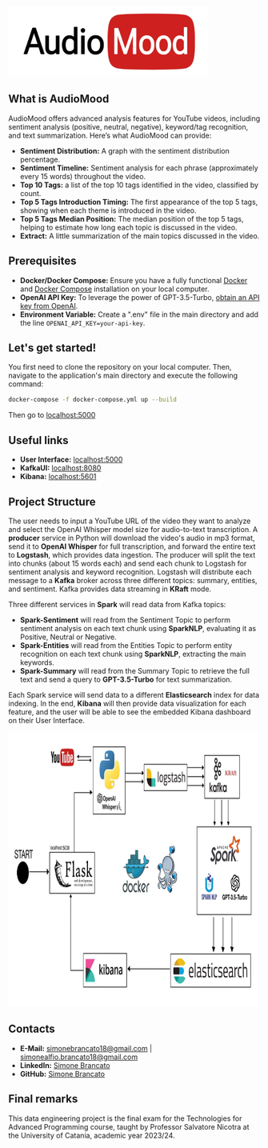 <img src="images\AudioMoodLogo.jpg" width="400" height="140"/>

## What is AudioMood
AudioMood offers advanced analysis features for YouTube videos, including sentiment analysis (positive, neutral, negative), keyword/tag recognition, and text summarization.
Here’s what AudioMood can provide:
- **Sentiment Distribution:** A graph with the sentiment distribution percentage.
- **Sentiment Timeline:** Sentiment analysis for each phrase (approximately every 15 words) throughout the video.
- **Top 10 Tags:** a list of the top 10 tags identified in the video, classified by count.
- **Top 5 Tags Introduction Timing:** The first appearance of the top 5 tags, showing when each theme is introduced in the video.
- **Top 5 Tags Median Position:** The median position of the top 5 tags, helping to estimate how long each topic is discussed in the video.
- **Extract:** A little summarization of the main topics discussed in the video.

## Prerequisites
- **Docker/Docker Compose:** Ensure you have a fully functional [Docker](https://www.docker.com/) and [Docker Compose](https://docs.docker.com/compose/) installation on your local computer.
- **OpenAI API Key:** To leverage the power of GPT-3.5-Turbo, [obtain an API key from OpenAI](https://platform.openai.com/api-keys).
- **Environment Variable:** Create a ".env" file in the main directory and add the line `OPENAI_API_KEY=your-api-key`.

## Let's get started!
You first need to clone the repository on your local computer. Then, navigate to the application's main directory and execute the following command:
```bash
docker-compose -f docker-compose.yml up --build
```
Then go to [localhost:5000]()

## Useful links
- **User Interface:** [localhost:5000]()
- **KafkaUI:** [localhost:8080]()
- **Kibana:** [localhost:5601]()

## Project Structure
The user needs to input a YouTube URL of the video they want to analyze and select the OpenAI Whisper model size for audio-to-text transcription. A **producer** service in Python will download the video's audio in mp3 format, send it to **OpenAI Whisper** for full transcription, and forward the entire text to **Logstash**, which provides data ingestion. The producer will split the text into chunks (about 15 words each) and send each chunk to Logstash for sentiment analysis and keyword recognition. Logstash will distribute each message to a **Kafka** broker across three different topics: summary, entities, and sentiment. Kafka provides data streaming in **KRaft** mode.

Three different services in **Spark** will read data from Kafka topics:
- **Spark-Sentiment** will read from the Sentiment Topic to perform sentiment analysis on each text chunk using **SparkNLP**, evaluating it as Positive, Neutral or Negative.
- **Spark-Entities** will read from the Entities Topic to perform entity recognition on each text chunk using **SparkNLP**, extracting the main keywords.
- **Spark-Summary** will read from the Summary Topic to retrieve the full text and send a query to **GPT-3.5-Turbo** for text summarization.

Each Spark service will send data to a different **Elasticsearch** index for data indexing. In the end, **Kibana** will then provide data visualization for each feature, and the user will be able to see the embedded Kibana dashboard on their User Interface.

<img src="images\project-architecture.jpg" width="900" height="550" />

## Contacts
- **E-Mail:** simonebrancato18@gmail.com | simonealfio.brancato18@gmail.com
- **LinkedIn:** [Simone Brancato](https://www.linkedin.com/in/simonebrancato18/)
- **GitHub:** [Simone Brancato](https://github.com/SimoneBrancato)

## Final remarks
This data engineering project is the final exam for the Technologies for Advanced Programming course, taught by Professor Salvatore Nicotra at the University of Catania, academic year 2023/24.

